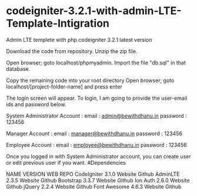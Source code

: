 # codeigniter-3.2.1-with-admin-LTE-Template-Intigration
Admin LTE templete with php codeigniter 3.2.1 latest version 

Download the code from repository. Unzip the zip file. 

Open browser; goto localhost/phpmyadmin. 
Import the file "db.sql" in that database. 

Copy the remaining code into your root directory Open browser; goto localhost/[project-folder-name] and press enter

The login screen will appear. 
To login, I am going to provide the user-email ids and password below. 

System Administrator Account : 
email : admin@bewithdhanu.in 
password : 123456 

Manager Account : 
email : manager@bewithdhanu.in 
password : 123456 

Employee Account : 
email : employee@bewithdhanu.in 
password : 123456 

Once you logged in with System Administrator account, you can create user or edit previous user if you want.
#Dependencies

NAME	VERSION	WEB	REPO
CodeIgniter	3.1.0	Website	Github
AdminLTE	2.3.5	Website	Github
Bootstrap	3.3.7	Website	Github
Ion Auth	2.6.0	Website	Github
jQuery	2.2.4	Website	Github
Font Awesome	4.6.3	Website	Github
